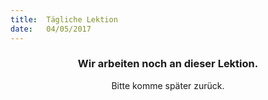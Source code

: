 ```yaml
---
title:  Tägliche Lektion
date:   04/05/2017
---
```


### <center>Wir arbeiten noch an dieser Lektion.</center>
<center>Bitte komme später zurück.</center>